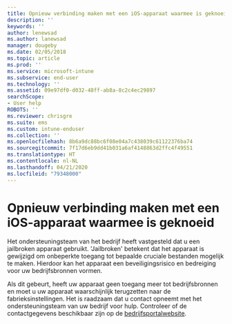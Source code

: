 ```yaml
---
title: Opnieuw verbinding maken met een iOS-apparaat waarmee is geknoeid | Microsoft Docs
description: ''
keywords: ''
author: lenewsad
ms.author: lanewsad
manager: dougeby
ms.date: 02/05/2018
ms.topic: article
ms.prod: ''
ms.service: microsoft-intune
ms.subservice: end-user
ms.technology: ''
ms.assetid: 09e97df0-d032-48ff-ab8a-8c2c4ec29897
searchScope:
- User help
ROBOTS: ''
ms.reviewer: chrisgre
ms.suite: ems
ms.custom: intune-enduser
ms.collection: ''
ms.openlocfilehash: 8b6a9dc88bc6f08e04a7c438039c61122376ba74
ms.sourcegitcommit: 7f17d6eb9dd41b031a6af4148863d2ffc4f49551
ms.translationtype: HT
ms.contentlocale: nl-NL
ms.lasthandoff: 04/21/2020
ms.locfileid: "79348000"
---
```

# <a name="how-to-reconnect-a-compromised-ios-device"></a>Opnieuw verbinding maken met een iOS-apparaat waarmee is geknoeid

Het ondersteuningsteam van het bedrijf heeft vastgesteld dat u een jailbroken apparaat gebruikt. 'Jailbroken' betekent dat het apparaat is gewijzigd om onbeperkte toegang tot bepaalde cruciale bestanden mogelijk te maken. Hierdoor kan het apparaat een beveiligingsrisico en bedreiging voor uw bedrijfsbronnen vormen. 

Als dit gebeurt, heeft uw apparaat geen toegang meer tot bedrijfsbronnen en moet u uw apparaat waarschijnlijk terugzetten naar de fabrieksinstellingen. Het is raadzaam dat u contact opneemt met het ondersteuningsteam van uw bedrijf voor hulp. Controleer of de contactgegevens beschikbaar zijn op de [bedrijfsportalwebsite](https://go.microsoft.com/fwlink/?linkid=2010980).
